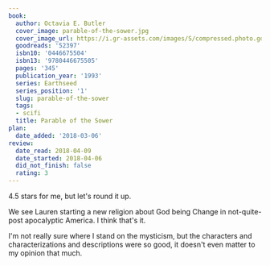 ```yaml
---
book:
  author: Octavia E. Butler
  cover_image: parable-of-the-sower.jpg
  cover_image_url: https://i.gr-assets.com/images/S/compressed.photo.goodreads.com/books/1442169447l/52397._SY475_.jpg
  goodreads: '52397'
  isbn10: '0446675504'
  isbn13: '9780446675505'
  pages: '345'
  publication_year: '1993'
  series: Earthseed
  series_position: '1'
  slug: parable-of-the-sower
  tags:
  - scifi
  title: Parable of the Sower
plan:
  date_added: '2018-03-06'
review:
  date_read: 2018-04-09
  date_started: 2018-04-06
  did_not_finish: false
  rating: 3
---
```


4.5 stars for me, but let's round it up.

We see Lauren starting a new religion about God being Change in not-quite-post apocalyptic America. I think that's it.

I'm not really sure where I stand on the mysticism, but the characters and characterizations and descriptions were so good, it doesn't even matter to my opinion that much.
